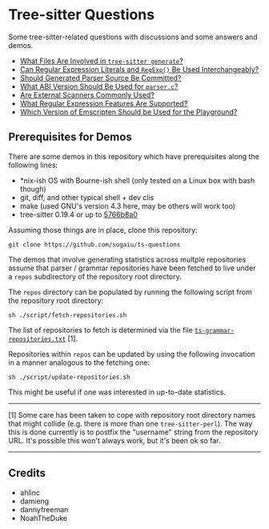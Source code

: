 # Tree-sitter Questions

Some tree-sitter-related questions with discussions and some answers
and demos.

* [What Files Are Involved in `tree-sitter generate`?](questions/generate-subcommand-files/README.md)
* [Can Regular Expression Literals and `RegExp()` Be Used Interchangeably?](questions/re-str-lit-equivalence/README.md)
* [Should Generated Parser Source Be Committed?](questions/should-parser-source-be-committed/README.md)
* [What ABI Version Should Be Used for `parser.c`?](questions/what-abi-level-should-be-used/README.md)
* [Are External Scanners Commonly Used?](questions/are-external-scanners-common/README.md)
* [What Regular Expression Features Are Supported?](questions/what-regex-features-are-supported/README.md)
* [Which Version of Emscripten Should be Used for the Playground?](questions/which-version-of-emscripten-should-be-used-for-the-playground/README.md)

## Prerequisites for Demos

There are some demos in this repository which have prerequisites along
the following lines:

* \*nix-ish OS with Bourne-ish shell (only tested on a Linux box with bash though)
* git, diff, and other typical shell + dev clis
* make (used GNU's version 4.3 here, may be others will work too)
* tree-sitter 0.19.4 or up to
  [5766b8a0](https://github.com/tree-sitter/tree-sitter/commit/5766b8a0a785ea34fceb479a94f7fe24c9daae2f)

Assuming those things are in place, clone this repository:

```
git clone https://github.com/sogaiu/ts-questions
```

The demos that involve generating statistics across multple
repositories assume that parser / grammar repositories have been
fetched to live under a `repos` subdirectory of the repository root
directory.

The `repos` directory can be populated by running the following script
from the repository root directory:

```
sh ./script/fetch-repositories.sh
```

The list of repositories to fetch is determined via the file
[`ts-grammar-repositories.txt`](ts-grammar-repositories.txt) [1].

Repositories within `repos` can be updated by using the following
invocation in a manner analogous to the fetching one:

```
sh ./script/update-repositories.sh
```

This might be useful if one was interested in up-to-date statistics.

---

[1] Some care has been taken to cope with repository root directory
names that might collide (e.g. there is more than one
`tree-sitter-perl`).  The way this is done currently is to postfix the
"username" string from the repository URL.  It's possible this won't
always work, but it's been ok so far.

---

## Credits

* ahlinc
* damieng
* dannyfreeman
* NoahTheDuke

